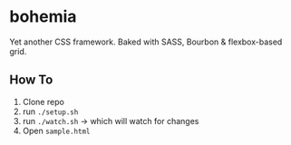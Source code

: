 # bohemia

Yet another CSS framework. Baked with SASS, Bourbon &amp; flexbox-based grid.

## How To

1. Clone repo
2. run `./setup.sh`
3. run `./watch.sh` -> which will watch for changes
4. Open `sample.html`
